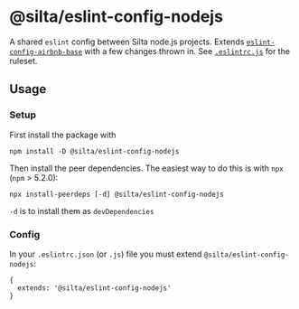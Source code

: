 # @silta/eslint-config-nodejs

A shared `eslint` config between Silta node.js projects. Extends [`eslint-config-airbnb-base`](https://www.npmjs.com/package/eslint-config-airbnb-base)
with a few changes thrown in. See [`.eslintrc.js`](./.eslintrc.js) for the ruleset.

## Usage

### Setup
First install the package with
```
npm install -D @silta/eslint-config-nodejs
```

Then install the peer dependencies. The easiest way to do this is with `npx` (`npm` > 5.2.0):
```
npx install-peerdeps [-d] @silta/eslint-config-nodejs
```
`-d` is to install them as `devDependencies`


### Config
In your `.eslintrc.json` (or `.js`) file you must extend `@silta/eslint-config-nodejs`:
```
{
  extends: '@silta/eslint-config-nodejs'
}
```
